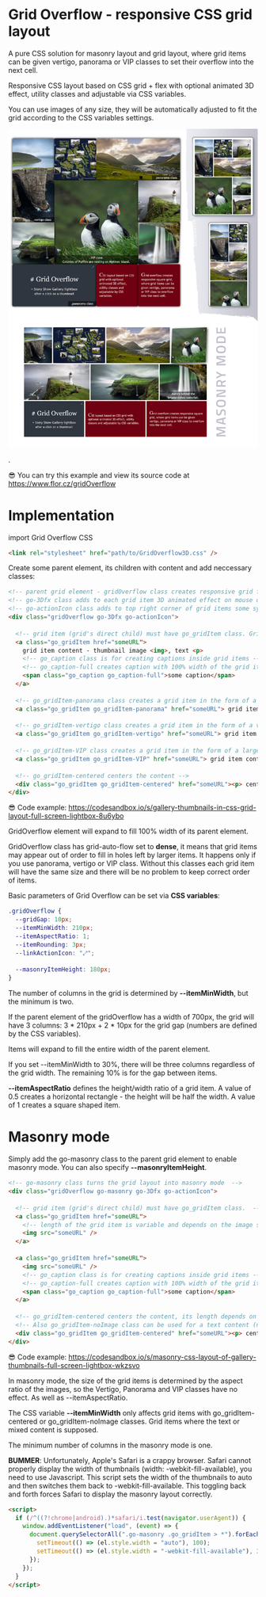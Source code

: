 # Grid Overflow - responsive CSS grid layout

A pure CSS solution for masonry layout and grid layout, where grid items can be given vertigo, pa­no­rama or VIP classes to set their over­flow into the next cell.

Responsive CSS layout based on CSS grid + flex with optional animated 3D effect, utility classes and adjustable via CSS variables.

You can use images of any size, they will be automatically adjusted to fit the grid according to the CSS variables settings.

![Grid Overflow example](https://raw.githubusercontent.com/Roman-Flossler/Grid-Overflow/main/gridOverflow.jpg)

.

😎 You can try this example and view its source code at https://www.flor.cz/gridOverflow

# Implementation

import Grid Overflow CSS

```html
<link rel="stylesheet" href="path/to/GridOverflow3D.css" />
```

Create some parent element, its children with content and add neccessary classes:

```html
<!-- parent grid element - gridOverflow class creates responsive grid from grid's direct children (items) -->
<!-- go-3Dfx class adds to each grid item 3D animated effect on mouse over  -->
<!-- go-actionIcon class adds to top right corner of grid items some symbol, but only if grid item is <a> tag  -->
<div class="gridOverflow go-3Dfx go-actionIcon">

  <!-- grid item (grid's direct child) must have go_gridItem class. Grid element has square form by default. -->
  <a class="go_gridItem href="someURL">
    grid item content - thumbnail image <img>, text <p>
    <!-- go_caption class is for creating captions inside grid items -->
    <!-- go_caption-full creates caption with 100% width of the grid item -->
    <span class="go_caption go_caption-full">some caption</span>
  </a>

  <!-- go_gridItem-panorama class creates a grid item in the form of a horizontal rectangle (2x1 cells) -->
  <a class="go_gridItem go_gridItem-panorama" href="someURL"> grid item content - thumbnail image <img>, text <p> </a>

  <!-- go_gridItem-vertigo class creates a grid item in the form of a vertical rectangle (1x2 cells) -->
  <a class="go_gridItem go_gridItem-vertigo" href="someURL"> grid item content - thumbnail image <img>, text <p> </a>

  <!-- go_gridItem-VIP class creates a grid item in the form of a large square (2x2 cells) -->
  <a class="go_gridItem go_gridItem-VIP" href="someURL"> grid item content - thumbnail image <img>, text <p> </a>

  <!-- go_gridItem-centered centers the content -->
  <div class="go_gridItem go_gridItem-centered" href="someURL"><p> centered content - typically some text </p></div>
</div>
```

😎 Code example: https://codesandbox.io/s/gallery-thumbnails-in-css-grid-layout-full-screen-lightbox-8u6ybo

GridOverflow element will expand to fill 100% width of its parent element.

GridOverflow class has grid-auto-flow set to **dense**, it means that grid items may appear out of order to fill in holes left by larger items. It happens only if you use panorama, vertigo or VIP class. Without this classes each grid item will have the same size and there will be no problem to keep correct order of items.

Basic parameters of Grid Overflow can be set via **CSS variables**:

```css
.gridOverflow {
  --gridGap: 10px;
  --itemMinWidth: 210px;
  --itemAspectRatio: 1;
  --itemRounding: 3px;
  --linkActionIcon: "⤢";

  --masonryItemHeight: 180px;
}
```

The number of columns in the grid is determined by **--itemMinWidth**, but the minimum is two.

If the parent element of the gridOverflow has a width of 700px, the grid will have 3 columns: 3 \* 210px + 2 \* 10px for the grid gap (numbers are defined by the CSS variables).

Items will expand to fill the entire width of the parent element.

If you set --itemMinWidth to 30%, there will be three columns regardless of the grid width. The remaining 10% is for the gap between items.

**--itemAspectRatio** defines the height/width ratio of a grid item. A value of 0.5 creates a horizontal rectangle - the height will be half the width. A value of 1 creates a square shaped item.

# Masonry mode

Simply add the go-masonry class to the parent grid element to enable masonry mode. You can also specify **--masonryItemHeight**.

```html
<!-- go-masonry class turns the grid layout into masonry mode  -->
<div class="gridOverflow go-masonry go-3Dfx go-actionIcon">

  <!-- grid item (grid's direct child) must have go_gridItem class.  -->
  <a class="go_gridItem href="someURL">
    <!-- length of the grid item is variable and depends on the image size, height depends on the --masonryItemHeight -->
    <img src="someURL" />
  </a>

  <a class="go_gridItem href="someURL">
    <img src="someURL" />
    <!-- go_caption class is for creating captions inside grid items -->
    <!-- go_caption-full creates caption with 100% width of the grid item -->
    <span class="go_caption go_caption-full">some caption</span>
  </a>

  <!-- go_gridItem-centered centers the content, its length depends on --itemMinWidth. -->
  <!-- Also go_gridItem-noImage class can be used for a text content (no centering)  -->
  <div class="go_gridItem go_gridItem-centered" href="someURL"><p> centered content - typically some text </p> </div>
</div>
```

😎 Code example: https://codesandbox.io/s/masonry-css-layout-of-gallery-thumbnails-full-screen-lightbox-wkzsvo

In masonry mode, the size of the grid items is determined by the aspect ratio of the images, so the Vertigo, Panorama and VIP classes have no effect. As well as --itemAspectRatio.

The CSS variable **--itemMinWidth** only affects grid items with go_gridItem-centered or go_gridItem-noImage classes. Grid items where the text or mixed content is supposed.

The minimum number of columns in the masonry mode is one.

**BUMMER**: Unfortunately, Apple's Safari is a crappy browser. Safari cannot properly display the width of thumbnails (width: -webkit-fill-available), you need to use Javascript.
This script sets the width of the thumbnails to auto and then switches them back to -webkit-fill-available. This toggling back and forth forces Safari to display the masonry layout correctly.

```html
<script>
  if (/^((?!chrome|android).)*safari/i.test(navigator.userAgent)) {
    window.addEventListener("load", (event) => {
      document.querySelectorAll(".go-masonry .go_gridItem > *").forEach((el) => {
        setTimeout(() => (el.style.width = "auto"), 100);
        setTimeout(() => (el.style.width = "-webkit-fill-available"), 333);
      });
    });
  }
</script>
```
